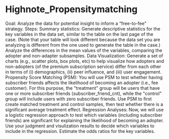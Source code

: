 # Highnote_Propensitymatching
Goal: Analyze the data for potential insight to inform a “free-to-fee” strategy. 
Steps:
Summary statistics: Generate descriptive statistics for the key variables in the data set, similar to the table on the last page of the case. (Note that your table will look different because the data set you are analyzing is different from the one used to generate the table in the case.) Analyze the differences in the mean values of the variables, comparing the adopter and non-adapter subsamples.
Data Visualization: Generate a set of charts (e.g., scatter plots, box plots, etc) to help visualize how adopters and non-adopters (of the premium subscription service) differ from each other in terms of (i) demographics, (ii) peer influence, and (iii) user engagement.
Propensity Score Matching (PSM): You will use PSM to test whether having subscriber friends affects the likelihood of becoming an adopter (i.e., fee customer). For this purpose, the "treatment" group will be users that have one or more subscriber friends (subscriber_friend_cnt), while the "control" group will include users with zero subscriber friends. Use PSM to first create matched treatment and control samples, then test whether there is a significant average treatment effect.
Regression Analyses: Now, we will use a logistic regression approach to test which variables (including subscriber friends) are significant for explaining the likelihood of becoming an adopter. Use your judgment and visulization results to decide which variables to include in the regression. Estimate the odds ratios for the key variables.
